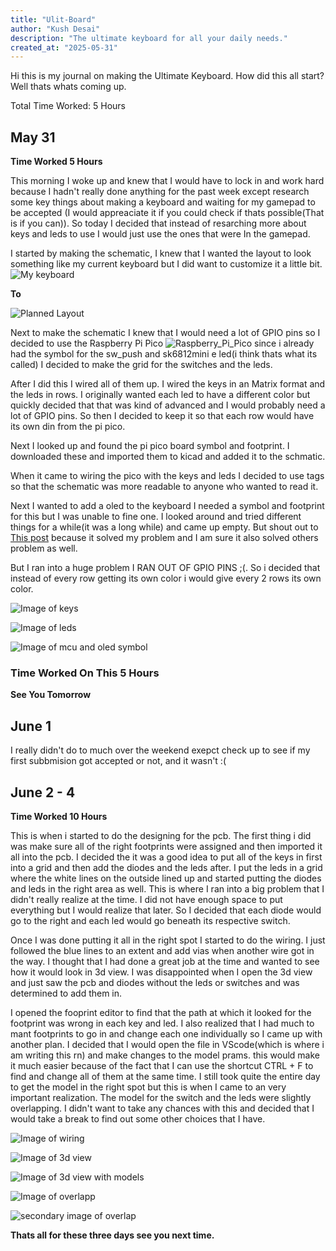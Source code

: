 ```yaml
---
title: "Ulit-Board"
author: "Kush Desai"
description: "The ultimate keyboard for all your daily needs."
created_at: "2025-05-31"
---
```


Hi this is my journal on making the Ultimate Keyboard. How did this all start? Well thats whats coming up.

Total Time Worked: 5 Hours

## May 31
**Time Worked 5 Hours**

This morning I woke up and knew that I would have to lock in and work hard because I hadn't really done anything for the past week except research some key things about making a keyboard and waiting for my gamepad to be accepted (I would appreaciate it if you could check if thats possible(That is if you can)). So today I decided that instead of resarching more about keys and leds to use I would just use the ones that were In the gamepad.

I started by making the schematic, I knew that I wanted the layout to look something like my current keyboard but I did want to customize it a little bit.
![My keyboard](/Images/IMG_0525.jpg)

**To**

![Planned Layout](/Images/Screenshot%202025-05-31%20181554.png)

Next to make the schematic I knew that I would need a lot of GPIO pins so I decided to use the Raspberry Pi Pico
![Raspberry_Pi_Pico](/Images/image.png)
since i already had the symbol for the sw_push and sk6812mini e led(i think thats what its called) I decided to make the grid for the switches and the leds.

After I did this I wired all of them up. I wired the keys in an Matrix format and the leds in rows. I originally wanted each led to have a different color but quickly decided that that was kind of advanced and I would probably need a lot of GPIO pins. So then I decided to keep it so that each row would have its own din from the pi pico.

Next I looked up and found the pi pico board symbol and footprint. I downloaded these and imported them to kicad and added it to the schmatic.

When it came to wiring the pico with the keys and leds I decided to use tags so that the schematic was more readable to anyone who wanted to read it.

Next I wanted to add a oled to the keyboard I needed a symbol and footprint for this but I was unable to fine one. I looked around and tried different things for a while(it was a long while) and came up empty. But shout out to [This post](https://hackclub.slack.com/archives/C07LESGH0B0/p1738472440305419) because it solved my problem and I am sure it also solved others problem as well.

But I ran into a huge problem I RAN OUT OF GPIO PINS ;(. So i decided that instead of every row getting its own color i would give every 2 rows its own color.

![Image of keys](/Images/Screenshot%202025-05-31%20190215.png)

![Image of leds](/Images/Screenshot%202025-05-31%20190229.png)

![Image of mcu and oled symbol](/Images/image2.png)

### Time Worked On This 5 Hours
**See You Tomorrow**

## June 1

I really didn't do to much over the weekend exepct check up to see if my first subbmision got accepted or not, and it wasn't :(

## June 2 - 4
**Time Worked 10 Hours**

This is when i started to do the designing for the pcb. The first thing i did was make sure all of the right footprints were assigned and then imported it all into the pcb. I decided the it was a good idea to put all of the keys in first into a grid and then add the diodes and the leds after. I put the leds in a grid where the white lines on the outside lined up and started putting the diodes and leds in the right area as well. This is where I ran into a big problem that I didn't really realize at the time. I did not have enough space to put everything but I would realize that later. So I decided that each diode would go to the right and each led would go beneath its respective switch.

Once I was done putting it all in the right spot I started to do the wiring. I just followed the blue lines to an extent and add vias when another wire got in the way. I thought that I had done a great job at the time and wanted to see how it would look in 3d view. I was disappointed when I open the 3d view and just saw the pcb and diodes without the leds or switches and was determined to add them in.

I opened the fooprint editor to find that the path at which it looked for the footprint was wrong in each key and led. I also realized that I had much to mant footprints to go in and change each one individually so I came up with another plan. I decided that I would open the file in VScode(which is where i am writing this rn) and make changes to the model prams. this would make it much easier because of the fact that I can use the shortcut CTRL + F to find and change all of them at the same time. I still took quite the entire day to get the model in the right spot but this is when I came to an very important realization. The model for the switch and the leds were slightly overlapping. I didn't want to take any chances with this and decided that I would take a break to find out some other choices that I have.


![Image of wiring](/Images/Image%20of%20orignal%20wiring.png)

![Image of 3d view](/Images/Image%20of%20original%20pcb%20without%20models.png)

![Image of 3d view with models](/Images/Image%20of%20original%20pcb%20with%20models.png)

![Image of overlapp](/Images/primary%20original%20image%20of%20overlap.png)

![secondary image of overlap](/Images/secondary%20original%20image%20of%20overlap.png)

**Thats all for these three days see you next time.**

